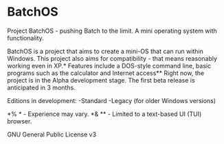 # BatchOS
Project BatchOS - pushing Batch to the limit. A mini operating system with functionality.

BatchOS is a project that aims to create a mini-OS that can run within Windows. 
This project also aims for compatibility - that means reasonably working even in XP.*
Features include a DOS-style command line, basic programs such as the calculator and Internet access**
Right now, the project is in the Alpha development stage. The first beta release is anticipated in 3 months.

Editions in development:
-Standard
-Legacy (for older Windows versions)

*% * - Experience may vary.
*& ** - Limited to a text-based UI (TUI) browser.

GNU General Public License v3
